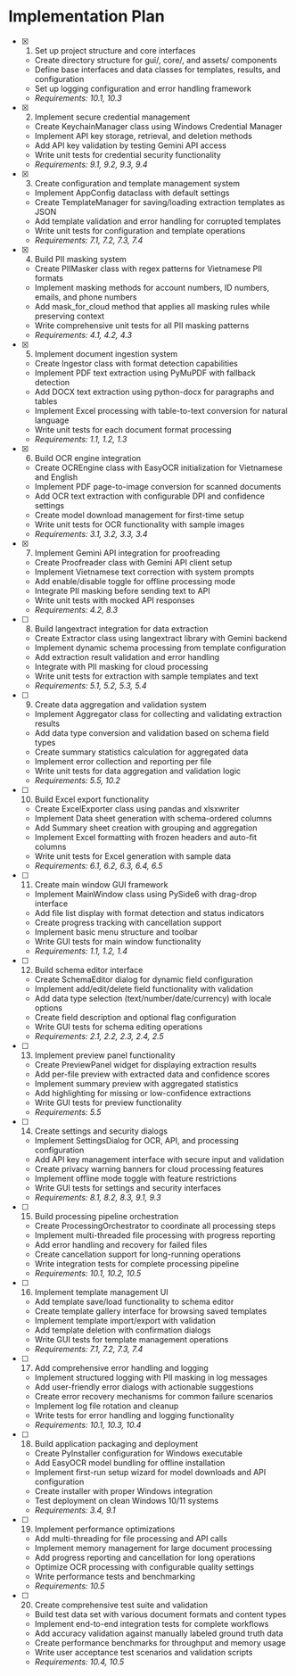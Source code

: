 # Implementation Plan

- [x] 1. Set up project structure and core interfaces
  - Create directory structure for gui/, core/, and assets/ components
  - Define base interfaces and data classes for templates, results, and configuration
  - Set up logging configuration and error handling framework
  - _Requirements: 10.1, 10.3_

- [x] 2. Implement secure credential management
  - Create KeychainManager class using Windows Credential Manager
  - Implement API key storage, retrieval, and deletion methods
  - Add API key validation by testing Gemini API access
  - Write unit tests for credential security functionality
  - _Requirements: 9.1, 9.2, 9.3, 9.4_

- [x] 3. Create configuration and template management system
  - Implement AppConfig dataclass with default settings
  - Create TemplateManager for saving/loading extraction templates as JSON
  - Add template validation and error handling for corrupted templates
  - Write unit tests for configuration and template operations
  - _Requirements: 7.1, 7.2, 7.3, 7.4_

- [x] 4. Build PII masking system
  - Create PIIMasker class with regex patterns for Vietnamese PII formats
  - Implement masking methods for account numbers, ID numbers, emails, and phone numbers
  - Add mask_for_cloud method that applies all masking rules while preserving context
  - Write comprehensive unit tests for all PII masking patterns
  - _Requirements: 4.1, 4.2, 4.3_

- [x] 5. Implement document ingestion system
  - Create Ingestor class with format detection capabilities
  - Implement PDF text extraction using PyMuPDF with fallback detection
  - Add DOCX text extraction using python-docx for paragraphs and tables
  - Implement Excel processing with table-to-text conversion for natural language
  - Write unit tests for each document format processing
  - _Requirements: 1.1, 1.2, 1.3_

- [x] 6. Build OCR engine integration
  - Create OCREngine class with EasyOCR initialization for Vietnamese and English
  - Implement PDF page-to-image conversion for scanned documents
  - Add OCR text extraction with configurable DPI and confidence settings
  - Create model download management for first-time setup
  - Write unit tests for OCR functionality with sample images
  - _Requirements: 3.1, 3.2, 3.3, 3.4_

- [x] 7. Implement Gemini API integration for proofreading
  - Create Proofreader class with Gemini API client setup
  - Implement Vietnamese text correction with system prompts
  - Add enable/disable toggle for offline processing mode
  - Integrate PII masking before sending text to API
  - Write unit tests with mocked API responses
  - _Requirements: 4.2, 8.3_

- [ ] 8. Build langextract integration for data extraction
  - Create Extractor class using langextract library with Gemini backend
  - Implement dynamic schema processing from template configuration
  - Add extraction result validation and error handling
  - Integrate with PII masking for cloud processing
  - Write unit tests for extraction with sample templates and text
  - _Requirements: 5.1, 5.2, 5.3, 5.4_

- [ ] 9. Create data aggregation and validation system
  - Implement Aggregator class for collecting and validating extraction results
  - Add data type conversion and validation based on schema field types
  - Create summary statistics calculation for aggregated data
  - Implement error collection and reporting per file
  - Write unit tests for data aggregation and validation logic
  - _Requirements: 5.5, 10.2_

- [ ] 10. Build Excel export functionality
  - Create ExcelExporter class using pandas and xlsxwriter
  - Implement Data sheet generation with schema-ordered columns
  - Add Summary sheet creation with grouping and aggregation
  - Implement Excel formatting with frozen headers and auto-fit columns
  - Write unit tests for Excel generation with sample data
  - _Requirements: 6.1, 6.2, 6.3, 6.4, 6.5_

- [ ] 11. Create main window GUI framework
  - Implement MainWindow class using PySide6 with drag-drop interface
  - Add file list display with format detection and status indicators
  - Create progress tracking with cancellation support
  - Implement basic menu structure and toolbar
  - Write GUI tests for main window functionality
  - _Requirements: 1.1, 1.2, 1.4_

- [ ] 12. Build schema editor interface
  - Create SchemaEditor dialog for dynamic field configuration
  - Implement add/edit/delete field functionality with validation
  - Add data type selection (text/number/date/currency) with locale options
  - Create field description and optional flag configuration
  - Write GUI tests for schema editing operations
  - _Requirements: 2.1, 2.2, 2.3, 2.4, 2.5_

- [ ] 13. Implement preview panel functionality
  - Create PreviewPanel widget for displaying extraction results
  - Add per-file preview with extracted data and confidence scores
  - Implement summary preview with aggregated statistics
  - Add highlighting for missing or low-confidence extractions
  - Write GUI tests for preview functionality
  - _Requirements: 5.5_

- [ ] 14. Create settings and security dialogs
  - Implement SettingsDialog for OCR, API, and processing configuration
  - Add API key management interface with secure input and validation
  - Create privacy warning banners for cloud processing features
  - Implement offline mode toggle with feature restrictions
  - Write GUI tests for settings and security interfaces
  - _Requirements: 8.1, 8.2, 8.3, 9.1, 9.3_

- [ ] 15. Build processing pipeline orchestration
  - Create ProcessingOrchestrator to coordinate all processing steps
  - Implement multi-threaded file processing with progress reporting
  - Add error handling and recovery for failed files
  - Create cancellation support for long-running operations
  - Write integration tests for complete processing pipeline
  - _Requirements: 10.1, 10.2, 10.5_

- [ ] 16. Implement template management UI
  - Add template save/load functionality to schema editor
  - Create template gallery interface for browsing saved templates
  - Implement template import/export with validation
  - Add template deletion with confirmation dialogs
  - Write GUI tests for template management operations
  - _Requirements: 7.1, 7.2, 7.3, 7.4_

- [ ] 17. Add comprehensive error handling and logging
  - Implement structured logging with PII masking in log messages
  - Add user-friendly error dialogs with actionable suggestions
  - Create error recovery mechanisms for common failure scenarios
  - Implement log file rotation and cleanup
  - Write tests for error handling and logging functionality
  - _Requirements: 10.1, 10.3, 10.4_

- [ ] 18. Build application packaging and deployment
  - Create PyInstaller configuration for Windows executable
  - Add EasyOCR model bundling for offline installation
  - Implement first-run setup wizard for model downloads and API configuration
  - Create installer with proper Windows integration
  - Test deployment on clean Windows 10/11 systems
  - _Requirements: 3.4, 9.1_

- [ ] 19. Implement performance optimizations
  - Add multi-threading for file processing and API calls
  - Implement memory management for large document processing
  - Add progress reporting and cancellation for long operations
  - Optimize OCR processing with configurable quality settings
  - Write performance tests and benchmarking
  - _Requirements: 10.5_

- [ ] 20. Create comprehensive test suite and validation
  - Build test data set with various document formats and content types
  - Implement end-to-end integration tests for complete workflows
  - Add accuracy validation against manually labeled ground truth data
  - Create performance benchmarks for throughput and memory usage
  - Write user acceptance test scenarios and validation scripts
  - _Requirements: 10.4, 10.5_